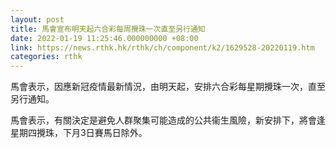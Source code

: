 ```yaml
---
layout: post
title: 馬會宣布明天起六合彩每周攪珠一次直至另行通知
date: 2022-01-19 11:25:46.000000000 +08:00
link: https://news.rthk.hk/rthk/ch/component/k2/1629528-20220119.htm
categories: rthk
---
```


馬會表示，因應新冠疫情最新情況，由明天起，安排六合彩每星期攪珠一次，直至另行通知。

馬會表示，有關決定是避免人群聚集可能造成的公共衞生風險，新安排下，將會逢星期四攪珠，下月3日賽馬日除外。
